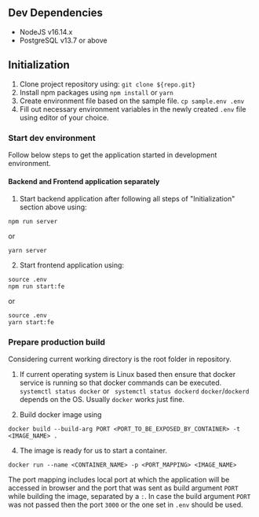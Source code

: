 ## Dev Dependencies
* NodeJS v16.14.x
* PostgreSQL v13.7 or above


## Initialization
1. Clone project repository using:
```git clone ${repo.git}```
2. Install npm packages using
```npm install```
or
```yarn```
3. Create environment file based on the sample file.
```cp sample.env .env```
4. Fill out necessary environment variables in the newly created `.env` file using editor of your choice.

### Start dev environment

Follow below steps to get the application started in development environment.

#### Backend and Frontend application separately

1. Start backend application after following all steps of "Initialization" section above using:
```
npm run server
```
 or
 ```
 yarn server
 ```

 2. Start frontend application using:
 ```
 source .env
 npm run start:fe
 ```
 or
```
source .env
yarn start:fe
```

### Prepare production build

Considering current working directory is the root folder in repository.

1. If current operating system is Linux based then ensure that docker service is running so that docker commands can be executed.
``` systemctl status docker```
or
``` systemctl status dockerd```
`docker`/`dockerd` depends on the OS. Usually `docker` works just fine.

2. Build docker image using
```
docker build --build-arg PORT <PORT_TO_BE_EXPOSED_BY_CONTAINER> -t <IMAGE_NAME> .
```
4. The image is ready for us to start a container. 

```
docker run --name <CONTAINER_NAME> -p <PORT_MAPPING> <IMAGE_NAME>
```

The port mapping includes local port at which the application will be accessed in browser and the port that was sent as build argument `PORT` while building the image, separated by a `:`.
In case the build argument `PORT` was not passed then the port `3000` or the one set in `.env` should be used.
